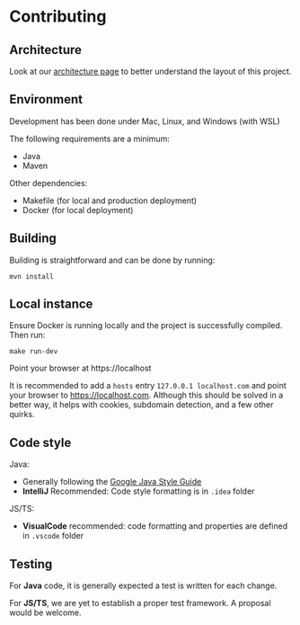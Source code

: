 # Contributing

## Architecture

Look at our [architecture page](ARCHITECTURE.md) to better understand the layout of this project.

## Environment

Development has been done under Mac, Linux, and Windows (with WSL)

The following requirements are a minimum:

- Java
- Maven

Other dependencies:

- Makefile (for local and production deployment)
- Docker (for local deployment)

## Building

Building is straightforward and can be done by running:

```shell
mvn install
```

## Local instance

Ensure Docker is running locally and the project is successfully compiled. Then run:

```shell
make run-dev
```

Point your browser at https://localhost

It is recommended to add a `hosts` entry `127.0.0.1 localhost.com` and point your browser to https://localhost.com.
Although this should be solved in a better way, it helps with cookies, subdomain detection, and a few other quirks.

## Code style

Java:

- Generally following the [Google Java Style Guide](https://google.github.io/styleguide/javaguide.html)
- **IntelliJ** Recommended: Code style formatting is in `.idea` folder

JS/TS:

- **VisualCode** recommended: code formatting and properties are defined in `.vscode` folder

## Testing

For **Java** code, it is generally expected a test is written for each change.

For **JS/TS**, we are yet to establish a proper test framework. A proposal would be welcome.
